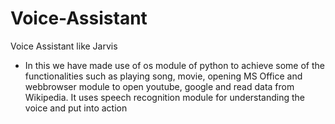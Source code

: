 # Voice-Assistant
Voice Assistant like Jarvis
-	In this we have made use of os module of python to achieve some of the functionalities such as playing song, movie, opening MS Office and webbrowser module to open youtube, google and read data from Wikipedia. It uses speech recognition module for understanding the voice and put into action
